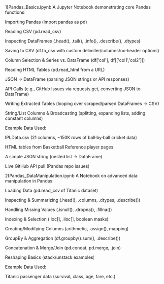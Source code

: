1)Pandas_Basics.ipynb
A Jupyter Notebook demonstrating core Pandas functions:

Importing Pandas (import pandas as pd)

Reading CSV (pd.read_csv)

Inspecting DataFrames (.head(), .tail(), .info(), .describe(), .dtypes)

Saving to CSV (df.to_csv with custom delimiter/columns/no‐header options)

Column Selection & Series vs. DataFrame (df['col'], df[['col1','col2']])

Reading HTML Tables (pd.read_html from a URL)

JSON → DataFrame (parsing JSON strings or API responses)

API Calls (e.g., GitHub Issues via requests.get, converting JSON to DataFrame)

Writing Extracted Tables (looping over scraped/parsed DataFrames → CSV)

String/List Columns & Broadcasting (splitting, expanding lists, adding constant columns)

Example Data Used:

IPLData.csv (21 columns, ~150K rows of ball‐by‐ball cricket data)

HTML tables from Basketball Reference player pages

A simple JSON string (nested list → DataFrame)

Live GitHub API pull (Pandas repo issues)

2)Pandas_DataManipulation.ipynb
A Notebook on advanced data manipulation in Pandas:

Loading Data (pd.read_csv of Titanic dataset)

Inspecting & Summarizing (.head(), .columns, .dtypes, .describe())

Handling Missing Values (.isnull(), .dropna(), .fillna())

Indexing & Selection (.loc[], .iloc[], boolean masks)

Creating/Modifying Columns (arithmetic, .assign(), mapping)

GroupBy & Aggregation (df.groupby().sum(), .describe())

Concatenation & Merge/Join (pd.concat, pd.merge, .join)

Reshaping Basics (stack/unstack examples)

Example Data Used:

Titanic passenger data (survival, class, age, fare, etc.)


